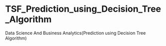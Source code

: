 # TSF_Prediction_using_Decision_Tree_Algorithm
Data Science And Business Analytics(Prediction using Decision Tree Algorithm)
